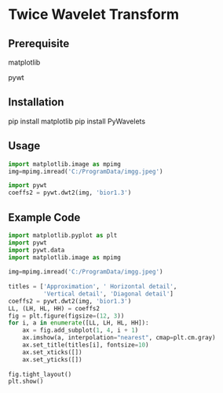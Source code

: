 # Twice Wavelet Transform

## Prerequisite

matplotlib

pywt 


## Installation

pip install matplotlib
pip install PyWavelets

## Usage
```python
import matplotlib.image as mpimg
img=mpimg.imread('C:/ProgramData/imgg.jpeg')
```
```python
import pywt
coeffs2 = pywt.dwt2(img, 'bior1.3')
```

## Example Code

```python
import matplotlib.pyplot as plt
import pywt
import pywt.data
import matplotlib.image as mpimg
 
img=mpimg.imread('C:/ProgramData/imgg.jpeg')
 
titles = ['Approximation', ' Horizontal detail',
          'Vertical detail', 'Diagonal detail']
coeffs2 = pywt.dwt2(img, 'bior1.3')
LL, (LH, HL, HH) = coeffs2
fig = plt.figure(figsize=(12, 3))
for i, a in enumerate([LL, LH, HL, HH]):
    ax = fig.add_subplot(1, 4, i + 1)
    ax.imshow(a, interpolation="nearest", cmap=plt.cm.gray)
    ax.set_title(titles[i], fontsize=10)
    ax.set_xticks([])
    ax.set_yticks([])
 
fig.tight_layout()
plt.show()
```
